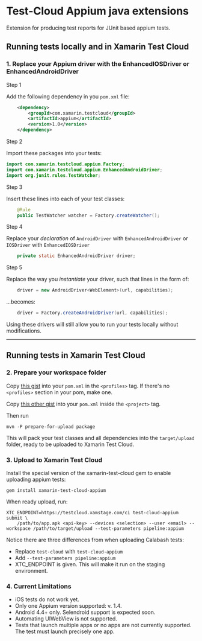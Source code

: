 # Test-Cloud Appium java extensions

Extension for producing test reports for JUnit based appium tests.

## Running tests locally and in Xamarin Test Cloud

### 1. Replace your Appium driver with the EnhancedIOSDriver or EnhancedAndroidDriver

Step 1

Add the following dependency in you `pom.xml` file:

```xml
    <dependency>
        <groupId>com.xamarin.testcloud</groupId>
        <artifactId>appium</artifactId>
        <version>1.0</version>
    </dependency>
```

Step 2

Import these packages into your tests:

```java
import com.xamarin.testcloud.appium.Factory;
import com.xamarin.testcloud.appium.EnhancedAndroidDriver;
import org.junit.rules.TestWatcher;
```

Step 3

Insert these lines into each of your test classes:

```java    
    @Rule
    public TestWatcher watcher = Factory.createWatcher();
```

Step 4

Replace your _declaration_ of `AndroidDriver` with `EnhancedAndroidDriver` or `IOSDriver` with `EnhancedIOSDriver`

```java
    private static EnhancedAndroidDriver driver;
```

Step 5

Replace the way you _instantiate_ your driver, such that lines in the form of:

```java
    driver = new AndroidDriver<WebElement>(url, capabilities);
```

...becomes:

```java
    driver = Factory.createAndroidDriver(url, capabilities);
```

Using these drivers will still allow you to run your tests locally without modifications.

---



## Running tests in Xamarin Test Cloud


### 2. Prepare your workspace folder

Copy [this gist](https://gist.github.com/skovsboll/005db8653911349dc9a3062821d5348f/02be65561b830ea0e49adfc9ad7f76b39759cfd5) into your `pom.xml` in the `<profiles>` tag. If there's no `<profiles>` section in your pom, make one.

Copy
 [this other gist](https://gist.github.com/skovsboll/bd49d271662254dfc74efa4e6c6ad646) into your `pom.xml` inside the `<project>` tag.

Then run

`mvn -P prepare-for-upload package` 

This will pack your test classes and all dependencies into the `target/upload` folder, ready to be uploaded to Xamarin Test Cloud.

### 3. Upload to Xamarin Test Cloud

Install the special version of the xamarin-test-cloud gem to enable uploading appium tests:

`gem install xamarin-test-cloud-appium`

When ready upload, run:

```
XTC_ENDPOINT=https://testcloud.xamstage.com/ci test-cloud-appium submit \
    /path/to/app.apk <api-key> --devices <selection> --user <email> --workspace /path/to/target/upload --test-parameters pipeline:appium
```

Notice there are three differences from when uploading Calabash tests:

* Replace `test-cloud` with `test-cloud-appium`
* Add `--test-parameters pipeline:appium`
* XTC_ENDPOINT is given. This will make it run on the staging environment.


### 4. Current Limitations

* iOS tests do not work yet.
* Only one Appium version supported: v. 1.4. 
* Android 4.4+ only. Selendroid support is expected soon.
* Automating UIWebView is not supported.
* Tests that launch multiple apps or no apps are not currently supported. The test must launch precisely one app.


